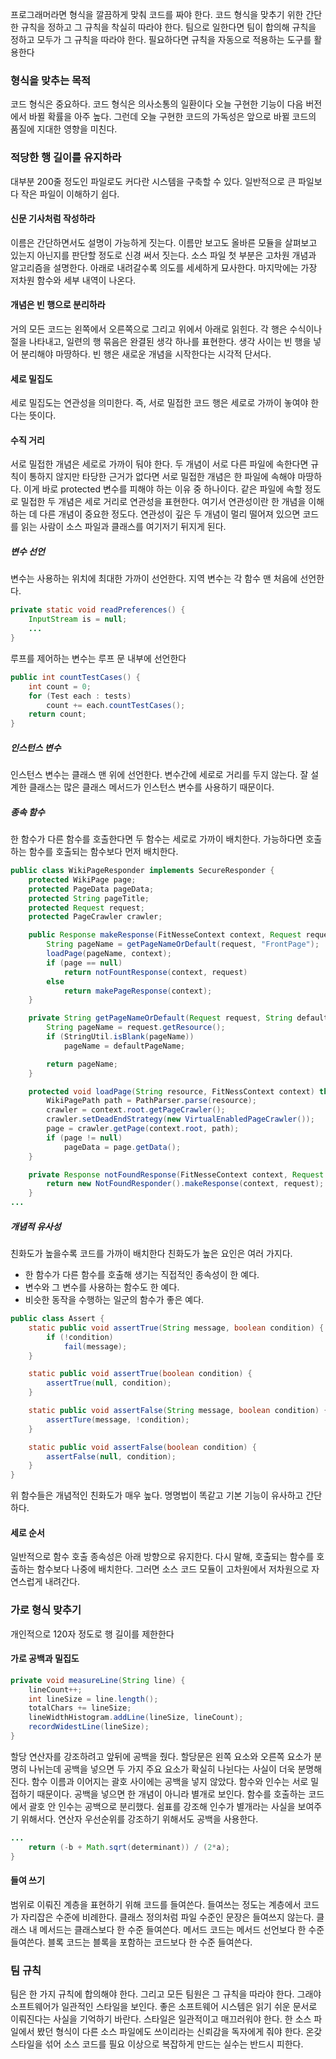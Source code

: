 프로그래머라면 형식을 깔끔하게 맞춰 코드를 짜야 한다. 코드 형식을 맞추기 위한 간단한 규칙을 정하고 그 규칙을 착실히 따라야 한다. 팀으로 일한다면 팀이 합의해 규칙을 정하고 모두가 그 규칙을 따라야 한다. 필요하다면 규칙을 자동으로 적용하는 도구를 활용한다

### 형식을 맞추는 목적
코드 형식은 중요하다. 코드 형식은 의사소통의 일환이다
오늘 구현한 기능이 다음 버전에서 바뀔 확률을 아주 높다. 그런데 오늘 구현한 코드의 가독성은 앞으로 바뀔 코드의 품질에 지대한 영향을 미친다.

### 적당한 행 길이를 유지하라
대부분 200줄 정도인 파일로도 커다란 시스템을 구축할 수 있다. 일반적으로 큰 파일보다 작은 파일이 이해하기 쉽다.
#### 신문 기사처럼 작성하라
이름은 간단하면서도 설명이 가능하게 짓는다. 이름만 보고도 올바른 모듈을 살펴보고 있는지 아닌지를 판단할 정도로 신경 써서 짓는다. 소스 파일 첫 부분은 고차원 개념과 알고리즘을 설명한다. 아래로 내려갈수록 의도를 세세하게 묘사한다. 마지막에는 가장 저차원 함수와 세부 내역이 나온다.
#### 개념은 빈 행으로 분리하라
거의 모든 코드는 왼쪽에서 오른쪽으로 그리고 위에서 아래로 읽힌다. 각 행은 수식이나 절을 나타내고, 일련의 행 묶음은 완결된 생각 하나를 표현한다. 생각 사이는 빈 행을 넣어 분리해야 마땅하다.
빈 행은 새로운 개념을 시작한다는 시각적 단서다.
#### 세로 밀집도
세로 밀집도는 연관성을 의미한다. 즉, 서로 밀접한 코드 행은 세로로 가까이 놓여야 한다는 뜻이다.
#### 수직 거리
서로 밀접한 개념은 세로로 가까이 둬야 한다. 두 개념이 서로 다른 파일에 속한다면 규칙이 통하지 않지만 타당한 근거가 없다면 서로 밀접한 개념은 한 파일에 속해야 마땅하다. 이게 바로 protected 변수를 피해야 하는 이유 중 하나이다.
같은 파일에 속할 정도로 밀접한 두 개념은 세로 거리로 연관성을 표현한다. 여기서 연관성이란 한 개념을 이해하는 데 다른 개념이 중요한 정도다. 연관성이 깊은 두 개념이 멀리 떨어져 있으면 코드를 읽는 사람이 소스 파일과 클래스를 여기저기 뒤지게 된다.
##### 변수 선언
변수는 사용하는 위치에 최대한 가까이 선언한다. 지역 변수는 각 함수 맨 처음에 선언한다.
```java
private static void readPreferences() {
	InputStream is = null;
	...
}
```
루프를 제어하는 변수는 루프 문 내부에 선언한다
```java
public int countTestCases() {
	int count = 0;
	for (Test each : tests)
		count += each.countTestCases();
	return count;
}
```
##### 인스턴스 변수
인스턴스 변수는 클래스 맨 위에 선언한다. 변수간에 세로로 거리를 두지 않는다. 잘 설계한 클래스는 많은 클래스 메서드가 인스턴스 변수를 사용하기 때문이다.
##### 종속 함수
한 함수가 다른 함수를 호출한다면 두 함수는 세로로 가까이 배치한다. 가능하다면 호출하는 함수를 호출되는 함수보다 먼저 배치한다.
```java
public class WikiPageResponder implements SecureResponder {
	protected WikiPage page;
	protected PageData pageData;
	protected String pageTitle;
	protected Request request;
	protected PageCrawler crawler;

	public Response makeResponse(FitNesseContext context, Request request) throws Exception {
		String pageName = getPageNameOrDefault(request, "FrontPage");
		loadPage(pageName, context);
		if (page == null) 
			return notFountResponse(context, request)
		else
			return makePageResponse(context);
	}

	private String getPageNameOrDefault(Request request, String defaultPageName) {
		String pageName = request.getResource();
		if (StringUtil.isBlank(pageName))
			pageName = defaultPageName;

		return pageName;
	}

	protected void loadPage(String resource, FitNessContext context) throws Exception {
		WikiPagePath path = PathParser.parse(resource);
		crawler = context.root.getPageCrawler();
		crawler.setDeadEndStrategy(new VirtualEnabledPageCrawler());
		page = crawler.getPage(context.root, path);
		if (page != null)
			pageData = page.getData();
	}

	private Response notFoundResponse(FitNesseContext context, Request request) throws Exception {
		return new NotFoundResponder().makeResponse(context, request);
	}
...
```
##### 개념적 유사성
친화도가 높을수록 코드를 가까이 배치한다
친화도가 높은 요인은 여러 가지다. 
- 한 함수가 다른 함수를 호출해 생기는 직접적인 종속성이 한 예다. 
- 변수와 그 변수를 사용하는 함수도 한 예다.
- 비슷한 동작을 수행하는 일군의 함수가 좋은 예다.
```java
public class Assert {
	static public void assertTrue(String message, boolean condition) {
		if (!condition)
			fail(message);
	}

	static public void assertTrue(boolean condition) {
		assertTrue(null, condition);
	}

	static public void assertFalse(String message, boolean condition) {
		assertTure(message, !condition);
	}

	static public void assertFalse(boolean condition) {
		assertFalse(null, condition);
	}
}
```
위 함수들은 개념적인 친화도가 매우 높다. 명명법이 똑같고 기본 기능이 유사하고 간단하다. 
#### 세로 순서
일반적으로 함수 호출 종속성은 아래 방향으로 유지한다. 다시 말해, 호출되는 함수를 호출하는 함수보다 나중에 배치한다. 그러면 소스 코드 모듈이 고차원에서 저차원으로 자연스럽게 내려간다.
### 가로 형식 맞추기
개인적으로 120자 정도로 행 길이를 제한한다
#### 가로 공백과 밀집도
```java
private void measureLine(String line) {
	lineCount++;
	int lineSize = line.length();
	totalChars += lineSize;
	lineWidthHistogram.addLine(lineSize, lineCount);
	recordWidestLine(lineSize);
}
```
할당 연산자를 강조하려고 앞뒤에 공백을 줬다. 할당문은 왼쪽 요소와 오른쪽 요소가 분명히 나뉘는데 공백을 넣으면 두 가지 주요 요소가 확실히 나뉜다는 사실이 더욱 분명해진다.
함수 이름과 이어지는 괄호 사이에는 공백을 넣지 않았다. 함수와 인수는 서로 밀접하기 때문이다. 공백을 넣으면 한 개념이 아니라 별개로 보인다. 
함수를 호출하는 코드에서 괄호 안 인수는 공백으로 분리했다. 쉼표를 강조해 인수가 별개라는 사실을 보여주기 위해서다.
연산자 우선순위를 강조하기 위해서도 공백을 사용한다.
```java
...
	return (-b + Math.sqrt(determinant)) / (2*a);
}
```
#### 들여 쓰기
범위로 이뤄진 계층을 표현하기 위해 코드를 들여쓴다. 들여쓰는 정도는 계층에서 코드가 자리잡은 수준에 비례한다. 클래스 정의처럼 파일 수준인 문장은 들여쓰지 않는다. 클래스 내 메서드는 클래스보다 한 수준 들여쓴다. 메서드 코드는 메서드 선언보다 한 수준 들여쓴다. 블록 코드는 블록을 포함하는 코드보다 한 수준 들여쓴다.
### 팀 규칙
팀은 한 가지 규칙에 합의해야 한다. 그리고 모든 팀원은 그 규칙을 따라야 한다. 그래야 소프트웨어가 일관적인 스타일을 보인다.
좋은 소프트웨어 시스템은 읽기 쉬운 문서로 이뤄진다는 사실을 기억하기 바란다. 스타일은 일관적이고 매끄러워야 한다. 한 소스 파일에서 봤던 형식이 다른 소스 파일에도 쓰이리라는 신뢰감을 독자에게 줘야 한다. 온갖 스타일을 섞어 소스 코드를 필요 이상으로 복잡하게 만드는 실수는 반드시 피한다.
